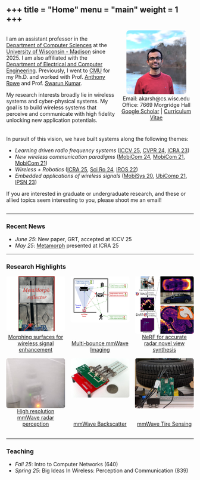+++
title = "Home"
menu = "main"
weight = 1
+++
--- 

<div style="display:flex; flex-wrap:wrap; align-items:flex-start; gap:5px;">

  <!-- Text column -->
  <div style="flex:1; min-width:250px;">
    <p>
      I am an assistant professor in the <a href="https://www.cs.wisc.edu/">Department of Computer Sciences</a> at the <a href="https://www.wisc.edu/">University of Wisconsin - Madison</a> since 2025. I am also affiliated with the <a href="https://directory.engr.wisc.edu/ece/">Department of Electrical and Computer Engineering</a>. Previously, I went to <a href="https://www.cmu.edu/">CMU</a> for my Ph.D. and worked with Prof. <a href="https://users.ece.cmu.edu/~agr/">Anthony Rowe</a> and Prof. <a href="https://swarunkumar.com/">Swarun Kumar</a>.
    </p>
    <p>
      My research interests broadly lie in wireless systems and cyber-physical systems. My goal is to build wireless systems that perceive and communicate with high fidelity unlocking new application potentials.
    </p>
    <p>
  </div>

  <!-- Image column -->
  <div style="flex:0 0 40%; text-align:center;">
    <img src="/images/dp_square_1.jpg" alt="Description" style="width:80%; max-width:300px; border-radius:8px;"><br>
    Email: akarsh@cs.wisc.edu<br>
    Office: 7669 Morgridge Hall<br>
    <a href="https://scholar.google.com/citations?user=JGr8fywAAAAJ&hl=en">Google Scholar</a> | <a href="/files/CV_Akarsh_Prabhakara.pdf">Curriculum Vitae</a>
  </div>

  <div style="flex:1; min-width:100%;">
  <p>
    In pursuit of this vision, we have built systems along the following themes:
      <ul>
        <li><em>Learning driven radio frequency systems</em> (<a href="/">ICCV 25</a>, <a href="/files/dart-cvpr24.pdf">CVPR 24</a>, <a href="/files/radarhd-icra23.pdf">ICRA 23</a>)</li>
        <li><em>New wireless communication paradigms</em> (<a href="/files/hydra-mobicom24.pdf">MobiCom 24</a>, <a href="/files/millimetro-mobicom21.pdf">MobiCom 21</a>, <a href="/files/quasar-mobicom21.pdf">MobiCom 21</a>)</li>
        <li><em>Wireless + Robotics</em> (<a href="/files/metamorph-icra25.pdf">ICRA 25</a>, <a href="/files/avatars-scirobotics24.pdf">Sci Ro 24</a>, <a href="/files/metamoran-iros22.pdf">IROS 22</a>)</li>
        <li><em>Embedded applications of wireless signals</em> (<a href="/files/osprey-mobisys20.pdf">MobiSys 20</a>, <a href="/files/tagfi-ubicomp21.pdf">UbiComp 21</a>, <a href="/files/platypus-ipsn23.pdf">IPSN 23</a>)</li>
      </ul>
      If you are interested in graduate or undergraduate research, and these or allied topics seem interesting to you, please shoot me an email!
    </p>
    </div>
</div>

---

### Recent News 
<!-- keep to only recent 5 news articles -->
<p>
<ul>
<li><em>June 25</em>: New paper, GRT, accepted at ICCV 25 
<li><em>May 25</em>: <a href="/research#metamorph">Metamorph</a> presented at ICRA 25
</ul>
</p>

---

### Research Highlights

<div style="display: grid; grid-template-columns: repeat(3, 1fr); gap: 15px; text-align:center;">
  <div style="display: flex; flex-direction: column; align-items: center;">
    <a href="/research/#metamorph">
      <img src="/images/metamorph.png" alt="Image 1" style="width:100%; border-radius:5px; display:block;">
    </a>
    <a href="/research/#metamorph" style="margin-top:auto; text-align:center; ">
      Morphing surfaces for wireless signal enhancement
    </a>
  </div>
  <div style="display: flex; flex-direction: column; align-items: center;">
    <a href="/research/#hydra">
      <img src="/images/hydra_sq.jpg" alt="Image 1" style="width:100%; border-radius:5px; display:block;">
    </a>
    <a href="/research/#hydra" style="margin-top:auto; text-align:center; ">
      Multi-bounce mmWave Imaging
    </a>
  </div>
  <div style="display: flex; flex-direction: column; align-items: center;">
    <a href="/research/#dart">
      <img src="/images/dart_sq.jpg" alt="Image 1" style="width:100%; border-radius:5px; display:block;">
    </a>
    <a href="/research/#dart" style="margin-top:auto; text-align:center; ">
      NeRF for accurate radar novel view synthesis
    </a>
  </div>
  <div style="display: flex; flex-direction: column; align-items: center;">
    <a href="/research/#radarhd">
      <img src="/images/radarhd-2.jpg" alt="Image 1" style="width:100%; border-radius:5px; display:block;">
    </a>
    <a href="/research/#radarhd" style="margin-top:auto; text-align:center; ">
      High resolution mmWave radar perception
    </a>
  </div>
  <div style="display: flex; flex-direction: column; align-items: center;">
    <a href="/research/#millimetro">
      <img src="/images/millimetro.png" alt="Image 1" style="width:100%; border-radius:5px; display:block;">
    </a>
    <a href="/research/#millimetro" style="margin-top:auto; text-align:center; ">
      mmWave Backscatter
    </a>
  </div>
  <div style="display: flex; flex-direction: column; align-items: center;">
    <a href="/research/#osprey">
      <img src="/images/osprey.jpg" alt="Image 1" style="width:100%; border-radius:5px; display:block;">
    </a>
    <a href="/research/#osprey" style="margin-top:auto; text-align:center; ">
      mmWave Tire Sensing
    </a>
  </div>
</div>
<br>

---

### Teaching
<p>
<ul>
<li><em>Fall 25</em>: Intro to Computer Networks (640) 
<li><em>Spring 25</em>: Big Ideas In Wireless: Perception and Communication (839)
</ul>
</p>